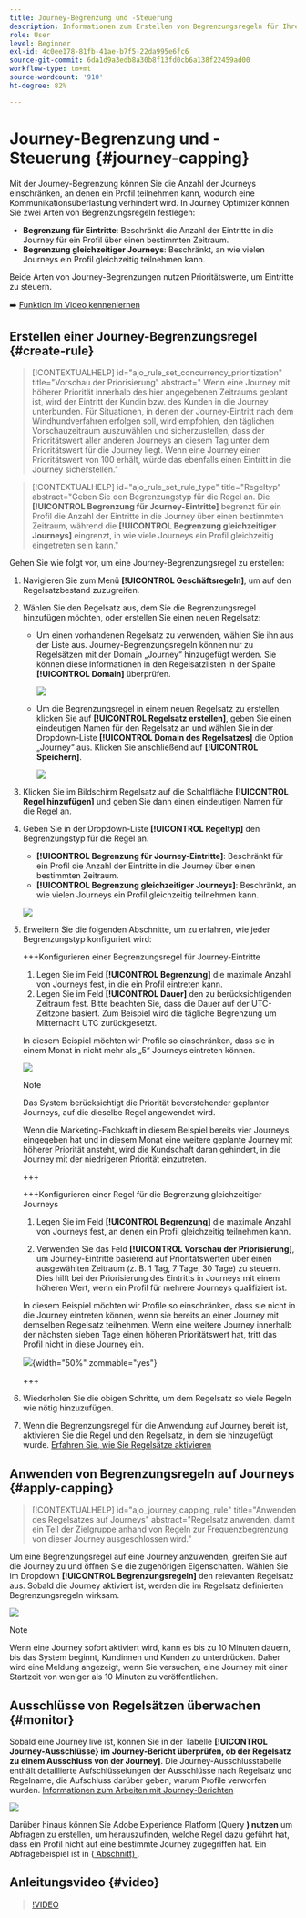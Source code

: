 ```yaml
---
title: Journey-Begrenzung und -Steuerung
description: Informationen zum Erstellen von Begrenzungsregeln für Ihre Journeys und zur Steuerung des Journey-Eintritts
role: User
level: Beginner
exl-id: 4c0ee178-81fb-41ae-b7f5-22da995e6fc6
source-git-commit: 6da1d9a3edb8a30b8f13fd0cb6a138f22459ad00
workflow-type: tm+mt
source-wordcount: '910'
ht-degree: 82%

---
```


# Journey-Begrenzung und -Steuerung {#journey-capping}

Mit der Journey-Begrenzung können Sie die Anzahl der Journeys einschränken, an denen ein Profil teilnehmen kann, wodurch eine Kommunikationsüberlastung verhindert wird. In Journey Optimizer können Sie zwei Arten von Begrenzungsregeln festlegen:

* **Begrenzung für Eintritte**: Beschränkt die Anzahl der Eintritte in die Journey für ein Profil über einen bestimmten Zeitraum.
* **Begrenzung gleichzeitiger Journeys**: Beschränkt, an wie vielen Journeys ein Profil gleichzeitig teilnehmen kann.

Beide Arten von Journey-Begrenzungen nutzen Prioritätswerte, um Eintritte zu steuern.

➡️ [Funktion im Video kennenlernen](#video)

## Erstellen einer Journey-Begrenzungsregel {#create-rule}

>[!CONTEXTUALHELP]
>id="ajo_rule_set_concurrency_prioritization"
>title="Vorschau der Priorisierung"
>abstract=" Wenn eine Journey mit höherer Priorität innerhalb des hier angegebenen Zeitraums geplant ist, wird der Eintritt der Kundin bzw. des Kunden in die Journey unterbunden. Für Situationen, in denen der Journey-Eintritt nach dem Windhundverfahren erfolgen soll, wird empfohlen, den täglichen Vorschauzeitraum auszuwählen und sicherzustellen, dass der Prioritätswert aller anderen Journeys an diesem Tag unter dem Prioritätswert für die Journey liegt. Wenn eine Journey einen Prioritätswert von 100 erhält, würde das ebenfalls einen Eintritt in die Journey sicherstellen."

>[!CONTEXTUALHELP]
>id="ajo_rule_set_rule_type"
>title="Regeltyp"
>abstract="Geben Sie den Begrenzungstyp für die Regel an. Die **[!UICONTROL Begrenzung für Journey-Eintritte]** begrenzt für ein Profil die Anzahl der Eintritte in die Journey über einen bestimmten Zeitraum, während die **[!UICONTROL Begrenzung gleichzeitiger Journeys]** eingrenzt, in wie viele Journeys ein Profil gleichzeitig eingetreten sein kann."

Gehen Sie wie folgt vor, um eine Journey-Begrenzungsregel zu erstellen:

1. Navigieren Sie zum Menü **[!UICONTROL Geschäftsregeln]**, um auf den Regelsatzbestand zuzugreifen.

1. Wählen Sie den Regelsatz aus, dem Sie die Begrenzungsregel hinzufügen möchten, oder erstellen Sie einen neuen Regelsatz:

   * Um einen vorhandenen Regelsatz zu verwenden, wählen Sie ihn aus der Liste aus. Journey-Begrenzungsregeln können nur zu Regelsätzen mit der Domain „Journey“ hinzugefügt werden. Sie können diese Informationen in den Regelsatzlisten in der Spalte **[!UICONTROL Domain]** überprüfen.

     ![](assets/journey-capping-list.png)

   * Um die Begrenzungsregel in einem neuen Regelsatz zu erstellen, klicken Sie auf **[!UICONTROL Regelsatz erstellen]**, geben Sie einen eindeutigen Namen für den Regelsatz an und wählen Sie in der Dropdown-Liste **[!UICONTROL Domain des Regelsatzes]** die Option „Journey“ aus. Klicken Sie anschließend auf **[!UICONTROL Speichern]**.

     ![](assets/journey-capping-rule-set.png)

1. Klicken Sie im Bildschirm Regelsatz auf die Schaltfläche **[!UICONTROL Regel hinzufügen]** und geben Sie dann einen eindeutigen Namen für die Regel an.

1. Geben Sie in der Dropdown-Liste **[!UICONTROL Regeltyp]** den Begrenzungstyp für die Regel an.

   * **[!UICONTROL Begrenzung für Journey-Eintritte]**: Beschränkt für ein Profil die Anzahl der Eintritte in die Journey über einen bestimmten Zeitraum.
   * **[!UICONTROL Begrenzung gleichzeitiger Journeys]**: Beschränkt, an wie vielen Journeys ein Profil gleichzeitig teilnehmen kann.

   ![](assets/journey-capping-concurrency.png)

1. Erweitern Sie die folgenden Abschnitte, um zu erfahren, wie jeder Begrenzungstyp konfiguriert wird:

   +++Konfigurieren einer Begrenzungsregel für Journey-Eintritte

   1. Legen Sie im Feld **[!UICONTROL Begrenzung]** die maximale Anzahl von Journeys fest, in die ein Profil eintreten kann.
   1. Legen Sie im Feld **[!UICONTROL Dauer]** den zu berücksichtigenden Zeitraum fest. Bitte beachten Sie, dass die Dauer auf der UTC-Zeitzone basiert. Zum Beispiel wird die tägliche Begrenzung um Mitternacht UTC zurückgesetzt.

   In diesem Beispiel möchten wir Profile so einschränken, dass sie in einem Monat in nicht mehr als „5“ Journeys eintreten können.

   ![](assets/journey-capping-entry-example.png)

   >[!NOTE]
   >
   >Das System berücksichtigt die Priorität bevorstehender geplanter Journeys, auf die dieselbe Regel angewendet wird.
   >
   >Wenn die Marketing-Fachkraft in diesem Beispiel bereits vier Journeys eingegeben hat und in diesem Monat eine weitere geplante Journey mit höherer Priorität ansteht, wird die Kundschaft daran gehindert, in die Journey mit der niedrigeren Priorität einzutreten.

   +++

   +++Konfigurieren einer Regel für die Begrenzung gleichzeitiger Journeys

   1. Legen Sie im Feld **[!UICONTROL Begrenzung]** die maximale Anzahl von Journeys fest, an denen ein Profil gleichzeitig teilnehmen kann.

   1. Verwenden Sie das Feld **[!UICONTROL Vorschau der Priorisierung]**, um Journey-Eintritte basierend auf Prioritätswerten über einen ausgewählten Zeitraum (z. B. 1 Tag, 7 Tage, 30 Tage) zu steuern. Dies hilft bei der Priorisierung des Eintritts in Journeys mit einem höheren Wert, wenn ein Profil für mehrere Journeys qualifiziert ist.

   In diesem Beispiel möchten wir Profile so einschränken, dass sie nicht in die Journey eintreten können, wenn sie bereits an einer Journey mit demselben Regelsatz teilnehmen. Wenn eine weitere Journey innerhalb der nächsten sieben Tage einen höheren Prioritätswert hat, tritt das Profil nicht in diese Journey ein.

   ![](assets/journey-capping-concurrency-example.png){width="50%" zommable="yes"}

   +++

1. Wiederholen Sie die obigen Schritte, um dem Regelsatz so viele Regeln wie nötig hinzuzufügen.

1. Wenn die Begrenzungsregel für die Anwendung auf Journey bereit ist, aktivieren Sie die Regel und den Regelsatz, in dem sie hinzugefügt wurde. [Erfahren Sie, wie Sie Regelsätze aktivieren](../conflict-prioritization/rule-sets.md#create)

## Anwenden von Begrenzungsregeln auf Journeys {#apply-capping}

>[!CONTEXTUALHELP]
>id="ajo_journey_capping_rule"
>title="Anwenden des Regelsatzes auf Journeys"
>abstract="Regelsatz anwenden, damit ein Teil der Zielgruppe anhand von Regeln zur Frequenzbegrenzung von dieser Journey ausgeschlossen wird."

Um eine Begrenzungsregel auf eine Journey anzuwenden, greifen Sie auf die Journey zu und öffnen Sie die zugehörigen Eigenschaften. Wählen Sie im Dropdown **[!UICONTROL Begrenzungsregeln]** den relevanten Regelsatz aus. Sobald die Journey aktiviert ist, werden die im Regelsatz definierten Begrenzungsregeln wirksam.

![](assets/journey-capping-apply.png)

>[!NOTE]
>
>Wenn eine Journey sofort aktiviert wird, kann es bis zu 10 Minuten dauern, bis das System beginnt, Kundinnen und Kunden zu unterdrücken. Daher wird eine Meldung angezeigt, wenn Sie versuchen, eine Journey mit einer Startzeit von weniger als 10 Minuten zu veröffentlichen.

## Ausschlüsse von Regelsätzen überwachen {#monitor}

Sobald eine Journey live ist, können Sie in der Tabelle **[!UICONTROL Journey-Ausschlüsse&rbrace; im Journey-Bericht überprüfen, ob der Regelsatz zu einem Ausschluss von der Journey]**. Die Journey-Ausschlusstabelle enthält detaillierte Aufschlüsselungen der Ausschlüsse nach Regelsatz und Regelname, die Aufschluss darüber geben, warum Profile verworfen wurden. [Informationen zum Arbeiten mit Journey-Berichten](../reports/journey-global-report-cja.md)

![](assets/journey-report.png)

Darüber hinaus können Sie Adobe Experience Platform (Query **) nutzen** um Abfragen zu erstellen, um herauszufinden, welche Regel dazu geführt hat, dass ein Profil nicht auf eine bestimmte Journey zugegriffen hat. Ein Abfragebeispiel ist in ([ Abschnitt) ](../reports/query-examples.md#common-queries).

## Anleitungsvideo {#video}

>[!VIDEO](https://video.tv.adobe.com/v/3447624?quality=12&captions=ger)
